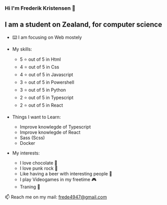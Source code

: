### Hi I'm Frederik Kristensen 👋

## I am a student on Zealand, for computer science 

- ⌨️ I am focusing on Web mostely

- My skills:
    - 5 :star: out of 5 in Html
    - 4 :star: out of 5 in Css
    - 4 :star: out of 5 in Javascript
    - 3 :star: out of 5 in Powershell
    - 3 :star: out of 5 in Python
    - 2 :star: out of 5 in Typescript
    - 2 :star: out of 5 in React

- Things I want to Learn:
    - Improve knowlegde of Typescript
    - Improve knowlegde of React
    - Sass (Scss)
    - Docker

- My interests:
    - I love chocolate :chocolate_bar:
    - I love punk rock :metal:
    - Like having a beer with interesting people :beers:
    - I play Videogames in my freetime :video_game:
    - Traning :muscle:

📫 Reach me on my mail: frede4947@gmail.com

